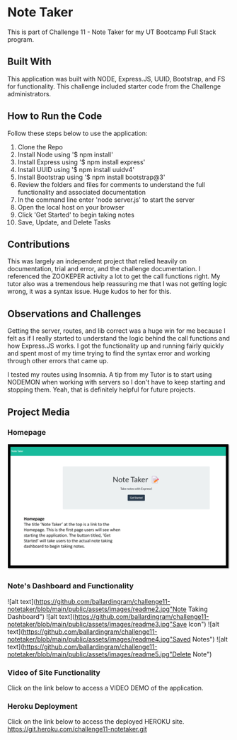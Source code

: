 # Note Taker
This is part of Challenge 11 - Note Taker for my UT Bootcamp Full Stack program.

## Built With
This application was built with NODE, Express.JS, UUID, Bootstrap, and FS for functionality. This challenge included starter code from the Challenge administrators.

## How to Run the Code
Follow these steps below to use the application:
1. Clone the Repo
2. Install Node using '$ npm install'
3. Install Express using '$ npm install express'
4. Install UUID using '$ npm install uuidv4'
5. Install Bootstrap using '$ npm install bootstrap@3'
6. Review the folders and files for comments to understand the full functionality and associated documentation
7. In the command line enter 'node server.js' to start the server
8. Open the local host on your browser
9. Click 'Get Started' to begin taking notes
10. Save, Update, and Delete Tasks

## Contributions
This was largely an independent project that relied heavily on documentation, trial and error, and the challenge documentation. I referenced the ZOOKEPER activity a lot to get the call functions right. My tutor also was a tremendous help reassuring me that I was not getting logic wrong, it was a syntax issue. Huge kudos to her for this.

## Observations and Challenges
Getting the server, routes, and lib correct was a huge win for me because I felt as if I really started to understand the logic behind the call functions and how Express.JS works. I got the functionality up and running fairly quickly and spent most of my time trying to find the syntax error and working through other errors that came up.

I tested my routes using Insomnia. A tip from my Tutor is to start using NODEMON when working with servers so I don't have to keep starting and stopping them. Yeah, that is definitely helpful for future projects.

## Project Media

### Homepage
![alt text](https://github.com/ballardingram/challenge11-notetaker/blob/main/public/assets/images/readme1.jpg "Homepage")

### Note's Dashboard and Functionality
![alt text](https://github.com/ballardingram/challenge11-notetaker/blob/main/public/assets/images/readme2.jpg"Note Taking Dashboard")
![alt text](https://github.com/ballardingram/challenge11-notetaker/blob/main/public/assets/images/readme3.jpg"Save Icon")
![alt text](https://github.com/ballardingram/challenge11-notetaker/blob/main/public/assets/images/readme4.jpg"Saved Notes")
![alt text](https://github.com/ballardingram/challenge11-notetaker/blob/main/public/assets/images/readme5.jpg"Delete Note")

### Video of Site Functionality
Click on the link below to access a VIDEO DEMO of the application.

### Heroku Deployment
Click on the link below to access the deployed HEROKU site.
https://git.heroku.com/challenge11-notetaker.git
